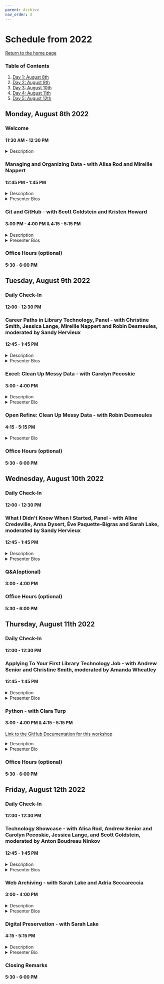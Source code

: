 ```yaml
---
parent: Archive
nav_order: 3
---
```

# Schedule from 2022
[Return to the home page](https://code4libmontreal.github.io/BiblioTECH/)

### Table of Contents
1. [Day 1: August 8th](#Monday)
2. [Day 2: August 9th](#Tuesday)
3. [Day 3: August 10th](#Wednesday)
4. [Day 4: August 11th](#Thursday)
5. [Day 5: August 12th](#Friday)

## Monday, August 8th 2022 <a name="Monday"></a>

### Welcome
#### 11:30 AM - 12:30 PM <br>

<details>
  <summary>Description</summary>
Introductions, overview of the plan for the week, and instructions regarding office hours and asynchronous content. 
  </details>

### Managing and Organizing Data - with Alisa Rod and Mireille Nappert
#### 12:45 PM - 1:45 PM <br>
<details>
  <summary>Description</summary>
This workshop will provide attendees with an overview of the best practices for efficiently managing data during the research process. This workshop will provide attendees with practical tips and examples on how to organize data across files and folders, set up folders according to a logical schema, create README documentation to map out folder hierarchies, and implement a file naming convention.
      </details>
<details>
  <summary>Presenter Bios</summary>
Alisa Beth Rod, Ph.D. is the Research Data Management Specialist at the McGill University Library. Alisa holds an M.A. and Ph.D. in Political Science from the University of California, Santa Barbara and a B.A. in Bioethics from the American Jewish University. She is currently pursuing a Master of Information Studies degree at McGill. Prior to joining McGill, Alisa was the Survey Methodologist at Ithaka S+R and then the Associate Director of the Empirical Reasoning Center at Barnard College of Columbia University.<br><br>
Mireille Nappert (she/her) is the digital archivist in the Institutional Information and Archives Management Service at HEC Montréal. She is active with the RDM working group of the Library Subcommittee from the Bureau de coopération interuniversitaire; as well as with the Preservation Expert Group, part of the RDM network of experts of the Digital Research Alliance of Canada. She holds an MLIS from McGill University.
      </details>
      
### Git and GitHub - with Scott Goldstein and Kristen Howard
#### 3:00 PM - 4:00 PM & 4:15 - 5:15 PM <br>

<details>
  <summary>Description</summary>
**Begin** to understand and use Git/GitHub. This session is not intended to produce expertise by the end of the class. Attendees will probably not even feel very comfortable using Git. This is okay. We want to make a start but, as with any skill, using Git takes practice.
    </details>
<details>
  <summary>Presenter Bios</summary>
Scott Goldstein is the Coordinator, Web Services & Library Technology at McGill University Library.<br><br>
Kristen Howard is the Liaison Librarian for History, Classical Studies, Government Information, and Indigenous Studies at McGill. She attended North Carolina State University's Jumpstart Program in August 2021, which led to her interest in becoming involved with a similar program here in Montreal. She holds a Master of Information Studies from McGill University and a PhD in History from the University of Arizona.
      </details>

### Office Hours (optional)
#### 5:30 - 6:00 PM

## Tuesday, August 9th 2022 <a name="Tuesday"></a>

### Daily Check-In
#### 12:00 - 12:30 PM <br>

### Career Paths in Library Technology, Panel - with Christine Smith, Jessica Lange, Mireille Nappert and Robin Desmeules, moderated by Sandy Hervieux
#### 12:45 - 1:45 PM

<details>
  <summary>Description</summary>
Guest speakers will discuss their career paths from library school to their current jobs. The panelists will provide details on the key required technological skills for their current position, and whether they would have done anything differently to be prepared for their current roles. 
  </details>
<details>
  <summary>Presenter Bios</summary>
Christine F. Smith, MLIS is the Head, Acquisitions & Serials at Concordia University in Montreal, Canada. Smith holds diverse experience across the library and information sector and has sat on committees, working groups and boards of directors of provincial, national, and international library associations.<br><br>
Jessica Lange is the Scholarly Communications Librarian at McGill. In this role, she provides services to the campus community in the areas of open access, publishing, author rights, and open educational resources (OERs). She also manages the McGill’s institutional repository and its scholarly publishing program. Her research interests include scholarly publishing and open access.<br><br>
Mireille Nappert (she/her) is the digital archivist in the Institutional Information and Archives Management Service at HEC Montréal. She is active with the RDM working group of the Library Subcommittee from the Bureau de coopération interuniversitaire; as well as with the Preservation Expert Group, part of the RDM network of experts of the Digital Research Alliance of Canada. She holds an MLIS from McGill University.<br><br>
Robin Desmeules has been a Cataloguing Librarian at McGill University since 2015, specializing in rare and special collections and linked data. Her work focuses on critical approaches to knowledge organization, experimenting and implementing linked data for special collections, and community generated naming systems.<br><br>
      </details>
  
### Excel: Clean Up Messy Data - with Carolyn Pecoskie
#### 3:00 - 4:00 PM
<details>
  <summary>Description</summary>
The goal of today’s workshop is to introduce you to useful tips, tricks, and tools in Excel, to begin to guide your work with Excel as an information professional. This session will be by no means comprehensive, in terms of covering everything that you may ever need to use in Excel, but the hope is that by the end of the session you will: 
<ul><li>Be aware of a range of tools and functions that (in the experience of the presenter) are very useful for library work</li>
<li>Be aware of some helpful tips and tricks to save time and make the most of what Excel can do for you</li>
<li>Feel more confident in your ability to navigate within Excel, and to look to Google, the Microsoft Excel help site, and other sources whenever you need to find a new tool or function or troubleshoot an error</li></ul>
    </details>
<details>
  <summary>Presenter Bio</summary>
Carolyn Pecoskie has been working as the Metadata & Electronic Resources Librarian at McGill University since February 2020. Prior to joining McGill, Carolyn worked as a medical librarian at the Trillium Health Partners hospital system in Mississauga, Ontario. She is a graduate of the University of Toronto Master of Information program. Carolyn enjoys looking for new and creative ways to apply technology to maintain McGill's electronic resources collections and while working on metadata clean up and migration projects. Her professional interests incldue automation and programmatic solutions for electronic resources management; exploring the environmental impacts of libraries and library collections; and mentorship opportunities within libarianship. 
      </details>

### Open Refine: Clean Up Messy Data - with Robin Desmeules 
#### 4:15 - 5:15 PM
<details>
  <summary>Presenter Bio</summary>
Robin Desmeules has been a Cataloguing Librarian at McGill University since 2015, specializing in rare and special collections and linked data. Her work focuses on critical approaches to knowledge organization, experimenting and implementing linked data for special collections, and community generated naming systems.
      </details>

### Office Hours (optional)
#### 5:30 - 6:00 PM

## Wednesday, August 10th 2022 <a name="Wednesday"></a>

### Daily Check-In
#### 12:00 - 12:30 PM

### What I Didn't Know When I Started, Panel - with Aline Credeville, Anna Dysert, Ève Paquette-Bigras and Sarah Lake, moderated by Sandy Hervieux
#### 12:45 - 1:45 PM

<details>
  <summary>Description</summary>
Panelists will present reflections on what they wish they knew when they first started working in technological library roles. Each panelist will share one moment when they felt at a loss and what they did to overcome that situation or what they learned through that experience.
  </details>
<details>
  <summary>Presenter Bios</summary>
Aline Crédeville, systems librarian at the Université du Québec à Trois-Rivières (UQTR). I also act as systems librarian support for all 9 UQ. In the past three years, I have worked locally, as well as for the Bureau de coopération interuniversitaire (BCI) to test and configure the instances of WMS for circulation within the system's libraries. Among many other related things.<br><br>
Anna Dysert is an associate librarian at the McGill University Library, where she specializes in special collections and archival metadata. She holds an MA from the Centre for Medieval Studies and Book History & Print Culture Program at the University of Toronto and an MLIS in Archives from McGill’s School of Information Studies.<br><br>
Ève Paquette-Bigras is a research data management librarian at Bibliothèques de l’Université de Montréal since 2018. She previously held a liaison librarian position for the Faculty of Science and Engineering at Bibliothèque de l’Université Laval. She has been involved with Portage Network, now part of the Digital Research Alliance of Canada, for several years. She holds a bachelor's degree in computer science and software engineering (UQAM, 2007) and a master's degree in information science (Université de Montréal, 2013), and is now a PhD candidate in information science at Université de Montréal. She is a student member of the Centre interuniversitaire de recherche sur la science et la technologie.<br><br>
Sarah Lake is the Digital Preservation Librarian at Concordia University, where she oversees the Library’s digital preservation infrastructure and projects. She also offers regular workshops on web archiving and she recently joined the Canadian Web Archiving Coalition Coordinating Committee. She holds a Master of Information Studies from McGill University and a Bachelor of Fine Arts from Concordia University.
      </details>
  
### Q&A(optional)
#### 3:00 - 4:00 PM

### Office Hours (optional)
#### 5:30 - 6:00 PM

## Thursday, August 11th 2022 <a name="Thursday"></a>

### Daily Check-In
#### 12:00 - 12:30 PM <br>

### Applying To Your First Library Technology Job - with Andrew Senior and Christine Smith, moderated by Amanda Wheatley
#### 12:45 - 1:45 PM

<details>
  <summary>Description</summary>
A candid discussion about what the speakers look for when hiring, including tips on writing a successful CV and cover letter, interviewing, networking, and where (and how) to look for jobs. 
  </details>
<details>
  <summary>Presenter Bios</summary>
Andrew Senior is Associate Librarian and Coordinator for E-Resources and Serials with Collection Services, McGill University Library. Prior to 2013 he worked as audio-visual cataloguer at the Marvin Duchow Music Library. His research interests include linked data and modelling for continuing resources, electronic collections usage, mobile technologies, and e-resources workflows. He currently sits on CRKN’s Knowledge Base Entitlements Sub-Committee and NISO’s KBART Standing Committee.<br><br>
Christine F. Smith, MLIS is the Head, Acquisitions & Serials at Concordia University in Montreal, Canada. Smith holds diverse experience across the library and information sector and has sat on committees, working groups and boards of directors of provincial, national, and international library associations.
      </details>
  
### Python - with Clara Turp
#### 3:00 - 4:00 PM & 4:15 - 5:15 PM
 
[Link to the GitHub Documentation for this workshop](https://github.com/Code4LibMontreal/IntroductionPython)

<details>
  <summary>Description</summary>
This workshop is an introduction to Python. You will write Python code, using a practical code-along methodology. This workshop will use the content developed by Carpentries and aims to give learners foundational knowledge to tackle projects.
  </details>
<details>
  <summary>Presenter Bio</summary>
Clara Turp is the Discovery Systems Librarian at McGill University Library. She started at McGill in 2018 as Metadata Analyst Librarian and transitioned to her current position at the end of 2018. She manages the library catalogue and its integration with peripheral systems. She started a Montreal chapter for Code4Lib, she is part of the RDM network of experts of the Digital Research Alliance of Canada, and is involved with Bureau de coopération interuniversitatire. Her research interests include how system changes affect users and the ethical implications of using artificial intelligence in Discovery Systems.
      </details>

### Office Hours (optional)
#### 5:30 - 6:00 PM

## Friday, August 12th 2022 <a name="Friday"></a>

### Daily Check-In
#### 12:00 - 12:30 PM <br>

### Technology Showcase - with Alisa Rod, Andrew Senior and Carolyn Pecoskie, Jessica Lange, and Scott Goldstein, moderated by Anton Boudreau Ninkov
#### 12:45 - 1:45 PM

<details>
  <summary>Description</summary>
A show and tell session where the speakers will present the most useful technology for their job or the in-house technology they work with. The technologies include Borealis Dataverse, EZproxy, Samvera, and SpringShare LibApps.
  </details>
<details>
  <summary>Presenter Bios</summary>
Alisa Beth Rod, Ph.D. is the Research Data Management Specialist at the McGill University Library. Alisa holds an M.A. and Ph.D. in Political Science from the University of California, Santa Barbara and a B.A. in Bioethics from the American Jewish University. She is currently pursuing a Master of Information Studies degree at McGill. Prior to joining McGill, Alisa was the Survey Methodologist at Ithaka S+R and then the Associate Director of the Empirical Reasoning Center at Barnard College of Columbia University.<br><br>
Andrew Senior is Associate Librarian and Coordinator for E-Resources and Serials with Collection Services, McGill University Library. Prior to 2013 he worked as audio-visual cataloguer at the Marvin Duchow Music Library. His research interests include linked data and modelling for continuing resources, electronic collections usage, mobile technologies, and e-resources workflows. He currently sits on CRKN’s Knowledge Base Entitlements Sub-Committee and NISO’s KBART Standing Committee.<br><br>
Carolyn Pecoskie has been working as the Metadata & Electronic Resources Librarian at McGill University since February 2020. Prior to joining McGill, Carolyn worked as a medical librarian at the Trillium Health Partners hospital system in Mississauga, Ontario. She is a graduate of the University of Toronto Master of Information program. Carolyn enjoys looking for new and creative ways to apply technology to maintain McGill's electronic resources collections and while working on metadata clean up and migration projects. Her professional interests incldue automation and programmatic solutions for electronic resources management; exploring the environmental impacts of libraries and library collections; and mentorship opportunities within libarianship.<br><br>
Jessica Lange is the Scholarly Communications Librarian at McGill. In this role, she provides services to the campus community in the areas of open access, publishing, author rights, and open educational resources (OERs). She also manages the McGill’s institutional repository and its scholarly publishing program. Her research interests include scholarly publishing and open access.<br><br>
Scott Goldstein is the Coordinator, Web Services & Library Technology at McGill University Library.
      </details>
  
### Web Archiving - with Sarah Lake and Adria Seccareccia
#### 3:00 - 4:00 PM

<details>
  <summary>Description</summary>
This workshop will introduce participants to web archiving by comparing two tools commonly used by archivists, <a href="https://archive-it.org/">Archive-It</a> and <a href="https://conifer.rhizome.org/">Conifer</a>. The workshop will cover some basic terminology and concepts in web archiving, features and use cases for each tool, and challenges that the presenters have faced in creating web collections.
  </details>
<details>
  <summary>Presenter Bios</summary>
Sarah Lake is the Digital Preservation Librarian at Concordia University, where she oversees the Library’s digital preservation infrastructure and projects. She also offers regular workshops on web archiving and she recently joined the Canadian Web Archiving Coalition Coordinating Committee. She holds a Master of Information Studies from McGill University and a Bachelor of Fine Arts from Concordia University.<br><br>
Adria Seccareccia is an Archivist for the McGill University Library’s Rare Books and Special Collections. She was previously the Archivist at the Canadian Centre for Architecture and worked as an archivist at the Ohio History Center in Columbus and the Society of the Sacred Heart, Canadian Province in Montreal. Her current work includes reference services, teaching, and archival processing.
      </details>
 
### Digital Preservation - with Sarah Lake
#### 4:15 - 5:15 PM

<details>
  <summary>Description</summary>
This session will cover a few key concepts in digital preservation and will include a demonstration of preservation actions performed with various open-source projects, such as Archivematica.
  </details>
<details>
  <summary>Presenter Bio</summary>
Sarah Lake is the Digital Preservation Librarian at Concordia University, where she oversees the Library’s digital preservation infrastructure and projects. She also offers regular workshops on web archiving and she recently joined the Canadian Web Archiving Coalition Coordinating Committee. She holds a Master of Information Studies from McGill University and a Bachelor of Fine Arts from Concordia University.
      </details>


### Closing Remarks
#### 5:30 - 6:00 PM
